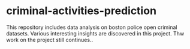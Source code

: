 # criminal-activities-prediction
This repository includes data analysis on boston police open criminal datasets. Various interesting insights are discovered in this project. Thw work on the project still continues..
